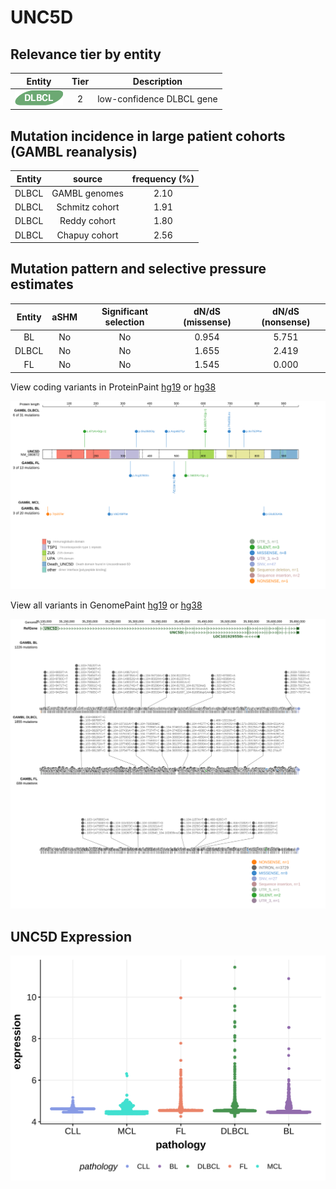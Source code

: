 # UNC5D

## Relevance tier by entity

|Entity|Tier|Description               |
|:------:|:----:|--------------------------|
|![DLBCL](images/icons/DLBCL_tier2.png) | 2   |low-confidence DLBCL gene|

## Mutation incidence in large patient cohorts (GAMBL reanalysis)

|Entity|source        |frequency (%)|
|:------:|:--------------:|:-------------:|
|DLBCL |GAMBL genomes |2.10         |
|DLBCL |Schmitz cohort|1.91         |
|DLBCL |Reddy cohort  |1.80         |
|DLBCL |Chapuy cohort |2.56         |

## Mutation pattern and selective pressure estimates

|Entity|aSHM|Significant selection|dN/dS (missense)|dN/dS (nonsense)|
|:------:|:----:|:---------------------:|:----------------:|:----------------:|
|BL    |No  |No                   |0.954           |5.751           |
|DLBCL |No  |No                   |1.655           |2.419           |
|FL    |No  |No                   |1.545           |0.000           |



View coding variants in ProteinPaint [hg19](https://morinlab.github.io/LLMPP/GAMBL/UNC5D_protein.html)  or [hg38](https://morinlab.github.io/LLMPP/GAMBL/UNC5D_protein_hg38.html)

![image](images/proteinpaint/UNC5D_NM_080872.svg)

View all variants in GenomePaint [hg19](https://morinlab.github.io/LLMPP/GAMBL/UNC5D.html)  or [hg38](https://morinlab.github.io/LLMPP/GAMBL/UNC5D_hg38.html)

![image](images/proteinpaint/UNC5D.svg)

## UNC5D Expression
![image](images/gene_expression/UNC5D_by_pathology.svg)

<!-- ORIGIN: Unknown -->

